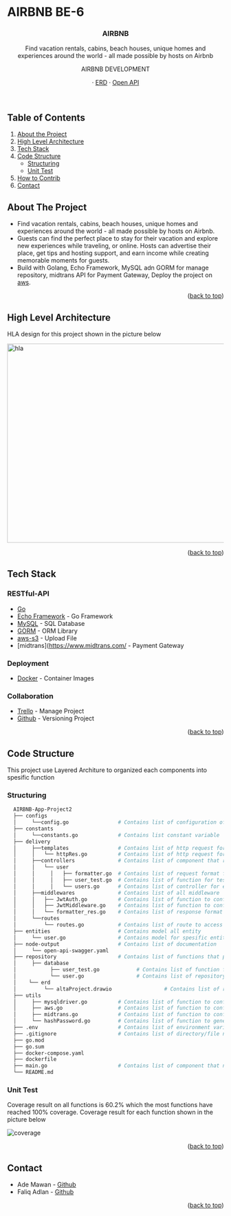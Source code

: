 <div id="top"></div>

# AIRBNB BE-6

<!-- PROJECT LOGO -->
<div align="center">

  <h3 align="center">AIRBNB</h3>
Find vacation rentals, cabins, beach houses, unique homes and experiences around the world - all made possible by hosts on Airbnb

  <p align="center">
    AIRBNB DEVELOPMENT
    <br />
    <div id = "other-software-design"></div>
    ·
    <a href="https://github.com/AIRBNB-App-Project2/backend-airbnb/blob/main/repository/erd/altaProject%20.drawio">ERD</a>
    ·
    <a href="https://app.swaggerhub.com/apis/faliqadlan/airbnb/1.0.0">Open API</a>
  </p>
</div>
<br />

<!-- TABLE OF CONTENTS -->
## Table of Contents
1. [About the Project](#about-the-project)
2. [High Level Architecture](#high-level-architecture)
3. [Tech Stack](#tech-stack)
4. [Code Structure](#code-structure)
    - [Structuring](#structuring)
    - [Unit Test](#unit-test)
5. [How to Contrib](contribute.md)
6. [Contact](#contact)

<!-- ABOUT THE PROJECT -->
## About The Project
- Find vacation rentals, cabins, beach houses, unique homes and experiences around the world - all made possible by hosts on Airbnb. 
- Guests can find the perfect place to stay for their vacation and explore new experiences while traveling, or online. Hosts can advertise their place, get tips and hosting support, and earn income while creating memorable moments for guests.
- Build with Golang, Echo Framework, MySQL adn GORM for manage repository, midtrans API for Payment Gateway, Deploy the project on [aws](https://aws.amazon.com/).

<p align="right">(<a href="#top">back to top</a>)</p>

## High Level Architecture

HLA design for this project shown in the picture below

<img src="images/airbnb.jpeg" alt="hla" width="800" height="462" >

<br />

<p align="right">(<a href="#top">back to top</a>)</p>

## Tech Stack
### RESTful-API
- [Go](https://go.dev/)
- [Echo Framework](https://echo.labstack.com/) - Go Framework
- [MySQL](https://www.mysql.com/) - SQL Database
- [GORM](https://gorm.io/index.html) - ORM Library
- [aws-s3](https://s3.console.amazon.com/s3) - Upload File
- [midtrans](https://www.midtrans.com/ - Payment Gateway

### Deployment
- [Docker](https://www.docker.com/) - Container Images
### Collaboration 
- [Trello](https://trello.com/) - Manage Project
- [Github](https://github.com/) - Versioning Project

<p align="right">(<a href="#top">back to top</a>)</p>

## Code Structure
This project use Layered Architure to organized each components into spesific function  

### Structuring
  ```sh
    AIRBNB-App-Project2
    ├── configs                        
    │     └──config.go                # Contains list of configuration of the project
    ├── constants                     
    │     └──constants.go             # Contains list constant variable
    ├── delivery                      
    │     ├──templates                # Contains list of http request format based on the result from controller 
    │     │   └── httpRes.go          # Contains list of http request format
    │     ├──controllers              # Contains list of component that receive the request and return a response
    │     │   └── user
    │     │     │   ├── formatter.go  # Contains list of request format for each function on the controller
    │     │     │   ├── user_test.go  # Contains list of function for test each function on the controller
    │     │     │   └── users.go      # Contains list of controller for each entity
    │     ├──middlewares              # Contains list of all middleware 
    │     │   ├── JwtAuth.go          # Contains list of function to config middleware basic auth
    │     │   ├── JwtMiddleware.go    # Contains list of function to config middleware token
    │     │   └── formatter_res.go    # Contains list of response format for each function on the controller
    │     └──routes  
    │         └── routes.go           # Contains list of route to access each function on controller  
    ├── entities                      # Contains model all entity
    │     └── user.go                 # Contains model for spesific entity
    ├── node-output                   # Contains list of documentation
    │     └── open-api-swagger.yaml  
    ├── repository                    # Contains list of functions that process the request and stores it in database
    │     ├── database   
    │           ├── user_test.go            # Contains list of function for test each function on the repository
    │           └── user.go                 # Contains list of repository for each entity
    │    └── erd   
    │         └── altaProject.drawio                 # Contains list of relations database
    ├── utils                         
    │     ├── mysqldriver.go          # Contains list of function to config MySQL type database
    │     ├── aws.go                  # Contains list of function to config aws s3
    │     ├── midtrans.go             # Contains list of function to config payment getaway
    │     └── hashPassword.go         # Contains list of function to generate password
    ├── .env                          # Contains list of environment variable to run the project 
    ├── .gitignore                    # Contains list of directory/file name that will igonored when push project
    ├── go.mod                  
    ├── go.sum 
    ├── docker-compose.yaml 
    ├── dockerfile 
    ├── main.go                       # Contains list of component that need to be executed first to run the app
    └── README.md    
  ```

### Unit Test
Coverage result on all functions is 60.2% which the most functions have reached 100% coverage. Coverage result for each function shown in the picture below

<img src="images/coverage.jpg" alt="coverage">

<p align="right">(<a href="#top">back to top</a>)</p>

<!-- CONTACT -->
## Contact
* Ade Mawan - [Github](https://github.com/ademawan) 
* Faliq Adlan - [Github](https://github.com/faliqadlan) 

<p align="right">(<a href="#top">back to top</a>)</p>
